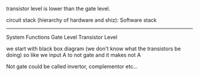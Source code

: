 transistor level is lower than the gate level.

circuit stack (hierarchy of hardware and shiz):
Software stack
______
System
Functions
Gate Level
Transistor Level

we start with black box diagram (we don't know what the transistors be doing) so like we input A to not gate and it makes not A

Not gate could be called invertor, complementor etc...

